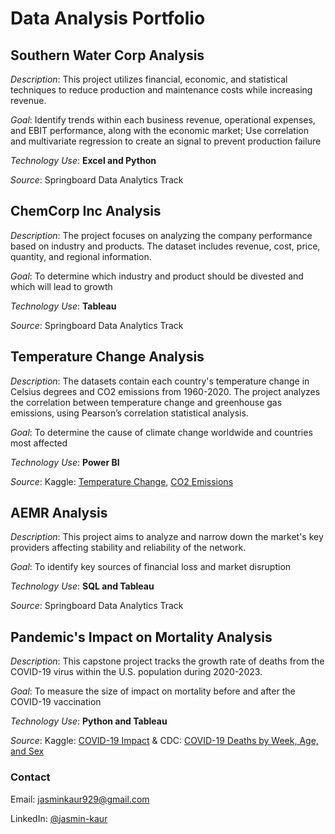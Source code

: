# Data Analysis Portfolio
## Southern Water Corp Analysis
_Description_: This project utilizes financial, economic, and statistical techniques to reduce production and maintenance costs while increasing revenue.

_Goal_: Identify trends within each business revenue, operational expenses, and EBIT performance, along with the economic market; Use correlation and multivariate regression to create an signal to prevent production failure

_Technology Use_: **Excel and Python**

_Source_: Springboard Data Analytics Track
## ChemCorp Inc Analysis
_Description_: The project focuses on analyzing the company performance based on industry and products. The dataset includes revenue, cost, price, quantity, and regional information.

_Goal_: To determine which industry and product should be divested and which will lead to growth

_Technology Use_: **Tableau**

_Source_: Springboard Data Analytics Track
## Temperature Change Analysis
_Description_: The datasets contain each country's temperature change in Celsius degrees and CO2 emissions from 1960-2020. The project analyzes the correlation between temperature change and greenhouse gas emissions, using Pearson’s correlation statistical analysis.

_Goal_: To determine the cause of climate change worldwide and countries most affected

_Technology Use_: **Power BI**

_Source_: Kaggle: [Temperature Change](https://www.kaggle.com/datasets/sevgisarac/temperature-change), [CO2 Emissions](https://www.kaggle.com/datasets/moazzimalibhatti/co2-emission-by-countries-year-wise-17502022)
## AEMR Analysis
_Description_: This project aims to analyze and narrow down the market's key providers affecting stability and reliability of the network.

_Goal_: To identify key sources of financial loss and market disruption

_Technology Use_: **SQL and Tableau**

_Source_: Springboard Data Analytics Track
## Pandemic's Impact on Mortality Analysis
_Description_: This capstone project tracks the growth rate of deaths from the COVID-19 virus within the U.S. population during 2020-2023.

_Goal_: To measure the size of impact on mortality before and after the COVID-19 vaccination

_Technology Use_: **Python and Tableau**

_Source_: Kaggle: [COVID-19 Impact](https://www.kaggle.com/datasets/bvanntruong/covid-impact) & CDC: [COVID-19 Deaths by Week, Age, and Sex](https://www.cdc.gov/nchs/nvss/vsrr/covid_weekly/index.htm)
### Contact
Email: jasminkaur929@gmail.com

LinkedIn: [@jasmin-kaur](https://www.linkedin.com/in/jasmin-kaur/)

